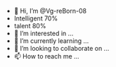 - 👋 Hi, I’m @Vg-reBorn-08
- Intelligent 70%
- talent 80%
- 👀 I’m interested in ...
- 🌱 I’m currently learning ...
- 💞️ I’m looking to collaborate on ...
- 📫 How to reach me ...

<!---
Vg-reBorn-08/Vg-reBorn-08 is a ✨ special ✨ repository because its `README.md` (this file) appears on your GitHub profile.
You can click the Preview link to take a look at your changes.
--->
